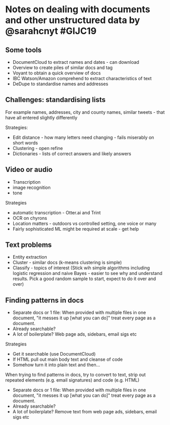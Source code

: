 # Notes on dealing with documents and other unstructured data by @sarahcnyt #GIJC19

## Some tools

* DocumentCloud to extract names and dates - can download
* Overview to create piles of similar docs and tag
* Voyant to obtain a quick overview of docs
* IBC Watson/Amazon comprehend to extract characteristics of text
* DeDupe to standardise names and addresses

## Challenges: standardising lists

For example names, addresses, city and county names, similar tweets - that have all entered slightly differently

Strategies:
* Edit distance - how many letters need changing - fails miserably on short words
* Clustering - open refine
* Dictionaries - lists of correct answers and likely answers

## Video or audio

* Transcription
* image recognition
* tone

Strategies

* automatic transcription - Otter.ai and Trint
* OCR on chyrons
* Location matters - outdoors vs controlled setting, one voice or many
* Fairly sophisticated ML might be required at scale - get help

## Text problems

* Entity extraction
* Cluster - similar docs (k-means clustering is simple)
* Classify - topics of interest (Stick wih simple algorithms including logistic regression and naive Bayes - easier to see why and understand results. Pick a good random sample to start, expect to do it over and over)

## Finding patterns in docs

* Separate docs or 1 file:
  When provided with multiple files in one document, "it messes it up [what you can do]" treat every page as a document.
* Already searchable?
* A lot of boilerplate? Web page ads, sidebars, email sigs etc

Strategies

* Get it searchable (use DocumentCloud)
* If HTML pull out main body text and cleanse of code
* Somehow turn it into plain text and then...

When trying to find patterns in docs, try to convert to text, strip out repeated elements (e.g. email signatures) and code (e.g. HTML)

* Separate docs or 1 file:
  When provided with multiple files in one document, "it messes it up [what you can do]" treat every page as a document.
* Already searchable?
* A lot of boilerplate? Remove text from web page ads, sidebars, email sigs etc
